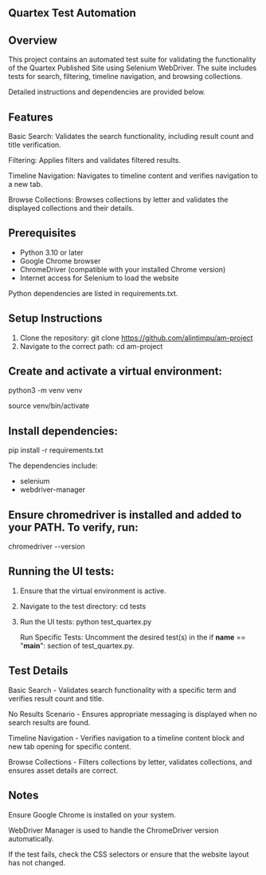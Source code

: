 ## Quartex Test Automation

## Overview
This project contains an automated test suite for validating the functionality of the Quartex Published Site using Selenium WebDriver. The suite includes tests for search, filtering, timeline navigation, and browsing collections.

Detailed instructions and dependencies are provided below.


## Features
Basic Search: Validates the search functionality, including result count and title verification.

Filtering: Applies filters and validates filtered results.

Timeline Navigation: Navigates to timeline content and verifies navigation to a new tab.

Browse Collections: Browses collections by letter and validates the displayed collections and their details.

## Prerequisites
- Python 3.10 or later
- Google Chrome browser
- ChromeDriver (compatible with your installed Chrome version)
- Internet access for Selenium to load the website 

Python dependencies are listed in requirements.txt.


## Setup Instructions
1. Clone the repository:
    git clone https://github.com/alintimpu/am-project
2. Navigate to the correct path:
    cd am-project

## Create and activate a virtual environment:
python3 -m venv venv

source venv/bin/activate

## Install dependencies:
pip install -r requirements.txt

The dependencies include:
- selenium
- webdriver-manager

## Ensure chromedriver is installed and added to your PATH. To verify, run:
chromedriver --version


##  Running the UI tests:
1. Ensure that the virtual environment is active.
2. Navigate to the test directory:
    cd tests
3. Run the UI tests:
    python test_quartex.py

    Run Specific Tests: Uncomment the desired test(s) in the if __name__ == "__main__": section of test_quartex.py.

## Test Details
Basic Search - Validates search functionality with a specific term and verifies result count and title.

No Results Scenario - Ensures appropriate messaging is displayed when no search results are found.

Timeline Navigation - Verifies navigation to a timeline content block and new tab opening for specific content.

Browse Collections - Filters collections by letter, validates collections, and ensures asset details are correct.


## Notes
Ensure Google Chrome is installed on your system.

WebDriver Manager is used to handle the ChromeDriver version automatically.

If the test fails, check the CSS selectors or ensure that the website layout has not changed.
